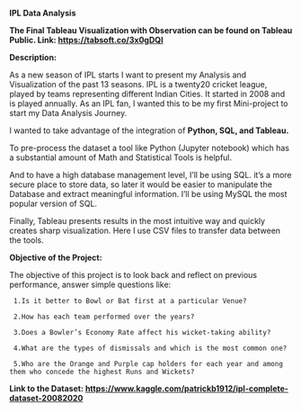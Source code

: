 **IPL Data Analysis**


**The Final Tableau Visualization with Observation can be found on Tableau Public.
Link: https://tabsoft.co/3x0gDQI**

**Description:**

As a new season of IPL starts I want to present my Analysis and Visualization of the past 13 seasons. 
IPL is a twenty20 cricket league, played by teams representing different Indian Cities. It started in 2008 and is played annually.
As an IPL fan, I wanted this to be my first Mini-project to start my Data Analysis Journey.

I wanted to take advantage of the integration of **Python, SQL, and Tableau.**

To pre-process the dataset a tool like Python (Jupyter notebook) which has a substantial amount of Math and Statistical Tools is helpful. 

And to have a high database management level, I’ll be using SQL. it’s a more secure place to store data, so later it would be easier to manipulate the Database and extract meaningful information. I’ll be using MySQL the most popular version of SQL.

Finally, Tableau presents results in the most intuitive way and quickly creates sharp visualization.
Here I use CSV files to transfer data between the tools.

**Objective of the Project:**

The objective of this project is to look back and reflect on previous performance, answer simple questions like:
     
     1.Is it better to Bowl or Bat first at a particular Venue?
     
     2.How has each team performed over the years? 
     
     3.Does a Bowler’s Economy Rate affect his wicket-taking ability? 
     
     4.What are the types of dismissals and which is the most common one?
     
     5.Who are the Orange and Purple cap holders for each year and among them who concede the highest Runs and Wickets?



**Link to the Dataset:  https://www.kaggle.com/patrickb1912/ipl-complete-dataset-20082020**
 
